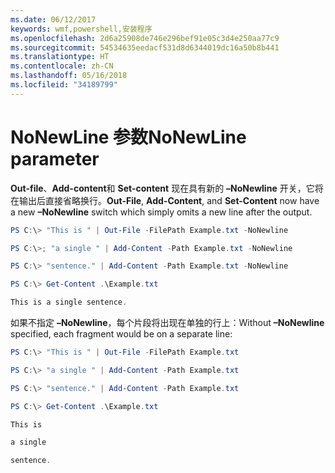 ```yaml
---
ms.date: 06/12/2017
keywords: wmf,powershell,安装程序
ms.openlocfilehash: 2d6a25908de746e296bef91e05c3d4e250aa77c9
ms.sourcegitcommit: 54534635eedacf531d8d6344019dc16a50b8b441
ms.translationtype: HT
ms.contentlocale: zh-CN
ms.lasthandoff: 05/16/2018
ms.locfileid: "34189799"
---
```

# <a name="nonewline-parameter"></a><span data-ttu-id="e0e6d-102">NoNewLine 参数</span><span class="sxs-lookup"><span data-stu-id="e0e6d-102">NoNewLine parameter</span></span>
<span data-ttu-id="e0e6d-103">**Out-file**、**Add-content**和 **Set-content** 现在具有新的 **–NoNewline** 开关，它将在输出后直接省略换行。</span><span class="sxs-lookup"><span data-stu-id="e0e6d-103">**Out-File**, **Add-Content**, and **Set-Content** now have a new **–NoNewline** switch which simply omits a new line after the output.</span></span>
```powershell
PS C:\> "This is " | Out-File -FilePath Example.txt -NoNewline

PS C:\>; "a single " | Add-Content -Path Example.txt -NoNewline

PS C:\> "sentence." | Add-Content -Path Example.txt -NoNewline

PS C:\> Get-Content .\Example.txt

This is a single sentence.
```
<span data-ttu-id="e0e6d-104">如果不指定 **–NoNewline**，每个片段将出现在单独的行上：</span><span class="sxs-lookup"><span data-stu-id="e0e6d-104">Without **–NoNewline** specified, each fragment would be on a separate line:</span></span>
```powershell
PS C:\> "This is " | Out-File -FilePath Example.txt

PS C:\> "a single " | Add-Content -Path Example.txt

PS C:\> "sentence." | Add-Content -Path Example.txt

PS C:\> Get-Content .\Example.txt

This is

a single

sentence.
```
